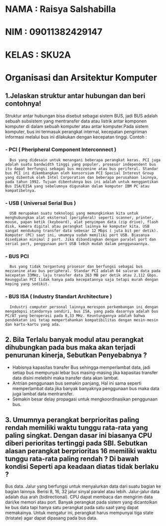 # NAMA  : Raisya Salshabilla 
# NIM   : 09011382429147
# KELAS : SKU2A
# Organisasi dan Arsitektur Komputer 


## 1.Jelaskan struktur antar hubungan dan beri contohnya!
Struktur antar hubungan bisa disebut sebagai sistem BUS, jadi BUS adalah sebuah subsistem yang mentransfer data atau listrik antar komponen komputer di dalam sebuah komputer atau antar komputer.Pada sistem komputer, bus ini termasuk perangkat internal, kecepatan pengiriman informasi melalui bus ini dilakukan dengan kecepatan tinggi.
Contoh :
### - PCI ( Pheripheral Component Interconnect )
      Bus yang didesain untuk menangani beberapa perangkat keras. PCI juga adalah suatu bandwidth tinggi yang populer, prosesor independent bus itu dapat berfungsi sebagai bus mezzenine atau bus periferal. Standar bus PCI ini dikembangkan oleh konsorsium PCI Special Interest Group yang dibentuk oleh Intel Corporation dan beberapa perusahaan lainnya, pada tahun 1992. Tujuan dibentuknya bus ini adalah untuk menggantikan Bus ISA/EISA yang sebelumnya digunakan dalam komputer IBM PC atau kompatibelnya.
### - USB ( Universal Serial Bus )
      USB merupakan suatu teknologi yang memungkinkan kita untuk menghubungkan alat eksternal (peripheral) seperti scanner, printer, mouse, papan ketik (keyboard), alat penyimpan data (zip drive), flash disk, kamera digital atau perangkat lainnya ke komputer kita. USB sangat mendukung transfer data sebesar 12 Mbps ( juta bit per detik). Komputer (PC) saat ini, umumnya sudah memiliki port USB. Biasanya disediakan minimal 2 port. Jika dibandingkan dengan paralel port dan serial port, penggunaan port USB lebih mudah dalam penggunaannya.
### - BUS PCI
      Bus yang tidak tergantung prosesor dan berfungsi sebagai bus mezzanine atau bus peripheral. Standar PCI adalah 64 saluran data pada kecepatan 33MHz, laju transfer data 263 MB per detik atau 2,112 Gbps. Keunggulan PCI tidak hanya pada kecepatannya saja tetapi murah dengan keping yang sedikit.
### - BUS ISA ( Industry Standart Architecture )
      Industri computer personal lainnya merespon perkembangan ini dengan mengadopsi standarnya sendiri, bus ISA, yang pada dasarnya adalah bus PC/AT yang beroperasi pada 8,33 MHz. Keuntungannya adalah bahwa pendekatan ini tetap mempertahankan kompatibilitas dengan mesin-mesin dan kartu-kartu yang ada.



## 2. Bila Terlalu banyak modul atau perangkat dihubungkan pada bus maka akan terjadi penurunan kinerja, Sebutkan Penyebabnya ?
- Habisnya kapasitas transfer Bus sehingga memperlambat data, jadi setiap bus mempunyai lebar bus masing-masing jika kapasitas transfer data disini melebihi maka transfer data akan lambat. 
- Antrian penggunaan bus semakin panjang, Hal ini sama seperti memperlambat data jika banyak banyaknya penggunaan bus maka data juga lambat data mentransfer.
- Semakin besar delay propagasi untuk mengkoordinasikan penggunaan bus.



## 3. Umumnya perangkat berprioritas paling rendah memiliki waktu tunggu rata-rata yang paling singkat. Dengan dasar ini biasanya CPU diberi perioritas tertinggi pada SBI. Sebutkan alasan perangkat berprioritas 16 memiliki waktu tunggu rata-rata paling rendah ? Di bawah kondisi Seperti apa keadaan diatas tidak berlaku ?
Bus data. Jalur yang berfungsi untuk menyalurkan data dari suatu bagian ke bagian lainnya. Berisi 8, 16, 32 jalur sinyal paralel atau lebih. Jalur-jalur data adalah dua arah (bidirectional). CPU dapat membaca dan mengirim data dari/ke memori atau port. Banyak perangkat pada sistem yang dicantolkan ke bus data tapi hanya satu perangkat pada satu saat yang dapat memakainya. Untuk mengatur ini, perangkat harus mempunyai tiga state  (tristate) agar dapat dipasang pada bus data.
